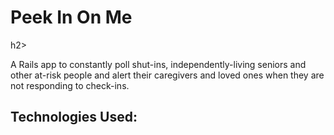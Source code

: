 <h1>Peek In On Me </h1>h2>

A Rails app to constantly poll shut-ins, independently-living seniors and other at-risk people and alert their caregivers and loved ones when they are not responding to check-ins.

<h2>Technologies Used: </h2>
